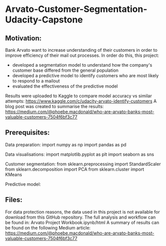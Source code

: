 # Arvato-Customer-Segmentation-Udacity-Capstone

## Motivation:
Bank Arvato want to increase understanding of their customers in order to improve efficiency of their mail out processes.
In order do this, this project:
- developed a segmentation model to understand how the company's customer base differed from the general population
- developed a predictive model to identify customers who are most likely to respond to a mailout
- evaluated the effectiveness of the predictive model

Results were uploaded to Kaggle to compare model accuracy vs similar attempts: https://www.kaggle.com/c/udacity-arvato-identify-customers
A blog post was created to summarise the results: https://medium.com/@phoebe.macdonald/who-are-arvato-banks-most-valuable-customers-7504f6bf3c77

## Prerequisites:
Data preparation:
import numpy as np
import pandas as pd

Data visualisations:
import matplotlib.pyplot as plt
import seaborn as sns

Customer segmentation:
from sklearn.preprocessing import StandardScaler
from sklearn.decomposition import PCA
from sklearn.cluster import KMeans

Predictive model:


## Files:
For data protection reasons, the data used in this project is not available for download from this GitHub repository.
The full analysis and workflow can be found in: Arvato Project Workbook.ipynb/html 
A summary of results can be found on the following Medium article: https://medium.com/@phoebe.macdonald/who-are-arvato-banks-most-valuable-customers-7504f6bf3c77


